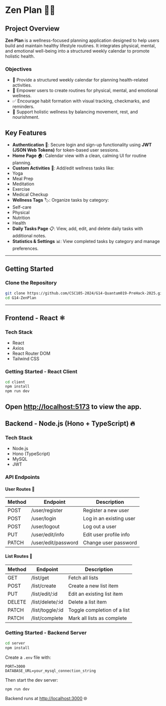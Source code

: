 # Zen Plan 🧘‍♀️

## Project Overview

**Zen Plan** is a wellness-focused planning application designed to help users build and maintain healthy lifestyle routines. It integrates physical, mental, and emotional well-being into a structured weekly calendar to promote holistic health.

### Objectives

- 📅 Provide a structured weekly calendar for planning health-related activities.
- 💪 Empower users to create routines for physical, mental, and emotional wellness.
- ✅ Encourage habit formation with visual tracking, checkmarks, and reminders.
- 🌱 Support holistic wellness by balancing movement, rest, and nourishment.

## Key Features

- **Authentication** 🔐: Secure login and sign-up functionality using **JWT (JSON Web Tokens)** for token-based user sessions.
- **Home Page** 🏠: Calendar view with a clean, calming UI for routine planning.
- **Custom Activities** 🎯: Add/edit wellness tasks like:
- Yoga
- Meal Prep
- Meditation
- Exercise
- Medical Checkup
- **Wellness Tags** 🏷️: Organize tasks by category:
- Self-care
- Physical
- Nutrition
- Health
- **Daily Tasks Page** 📋: View, add, edit, and delete daily tasks with additional notes.
- **Statistics & Settings** 📊: View completed tasks by category and manage preferences.

---

## Getting Started

### Clone the Repository

```bash
git clone https://github.com/CSC105-2024/G14-Quantum019-PreHack-2025.git
cd G14-ZenPlan
```

---

## Frontend - React ⚛️

### Tech Stack

- React
- Axios
- React Router DOM
- Tailwind CSS

### Getting Started - React Client

```bash
cd client
npm install
npm run dev
```

## Open [http://localhost:5173](http://localhost:5173) to view the app.

## Backend - Node.js (Hono + TypeScript) 🔥

### Tech Stack

- Node.js
- Hono (TypeScript)
- MySQL
- JWT

### API Endpoints

#### User Routes 👥

| Method | Endpoint            | Description             |
| ------ | ------------------- | ----------------------- |
| POST   | /user/register      | Register a new user     |
| POST   | /user/login         | Log in an existing user |
| POST   | /user/logout        | Log out a user          |
| PUT    | /user/edit/info     | Edit user profile info  |
| PATCH  | /user/edit/password | Change user password    |

#### List Routes 📝

| Method | Endpoint          | Description                 |
| ------ | ----------------- | --------------------------- |
| GET    | /list/get         | Fetch all lists             |
| POST   | /list/create      | Create a new list item      |
| PUT    | /list/edit/\:id   | Edit an existing list item  |
| DELETE | /list/delete/\:id | Delete a list item          |
| PATCH  | /list/toggle/\:id | Toggle completion of a list |
| PATCH  | /list/complete    | Mark all lists as complete  |

### Getting Started - Backend Server

```bash
cd server
npm install
```

Create a `.env` file with:

```
PORT=3000
DATABASE_URL=your_mysql_connection_string
```

Then start the dev server:

```bash
npm run dev
```

Backend runs at [http://localhost:3000](http://localhost:3000) 🌐
